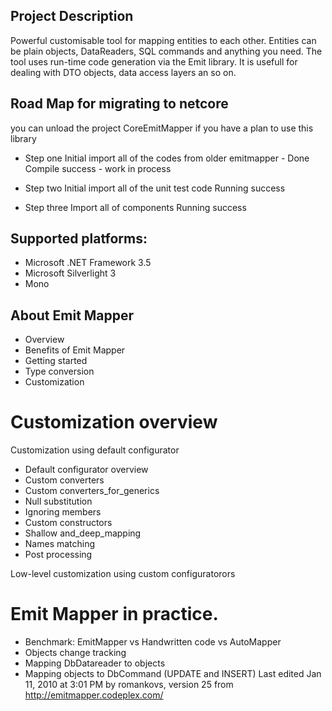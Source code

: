 ## Project Description
Powerful customisable tool for mapping entities to each other. Entities can be plain objects, DataReaders, SQL commands and anything you need. The tool uses run-time code generation via the Emit library. It is usefull for dealing with DTO objects, data access layers an so on.

## Road Map for migrating to netcore

you can unload the project CoreEmitMapper if you have a plan to use this library

*  Step one
  Initial import all of the codes from older emitmapper - Done
  Compile success  - work in process

*  Step two
  Initial import all of the unit test code
  Running success

*  Step three
  Import all of components
  Running success

## Supported platforms:

* Microsoft .NET Framework 3.5
* Microsoft Silverlight 3
* Mono
## About Emit Mapper

* Overview
* Benefits of Emit Mapper
* Getting started
* Type conversion
* Customization

# Customization overview

Customization using default configurator
* Default configurator overview
* Custom converters
* Custom converters_for_generics
* Null substitution
* Ignoring members
* Custom constructors
* Shallow and_deep_mapping
* Names matching
* Post processing

Low-level customization using custom configuratorors
# Emit Mapper in practice.

* Benchmark: EmitMapper vs Handwritten code vs AutoMapper
* Objects change tracking
* Mapping DbDatareader to objects
* Mapping objects to DbCommand (UPDATE and INSERT)
  Last edited Jan 11, 2010 at 3:01 PM by romankovs, version 25
  from http://emitmapper.codeplex.com/